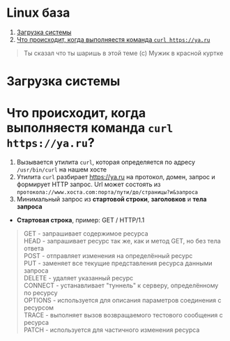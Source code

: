 # Linux база  
1. [Загрузка системы](#Загрузка-системы)  
2. [Что происходит, когда выполняестя команда `curl https://ya.ru`](#Что-происходит,-когда-выполняестя-команда-`curl-https://ya.ru`)  

> Ты сказал что ты шаришь в этой теме (с) Мужик в красной куртке  
# Загрузка системы

# Что происходит, когда выполняестя команда `curl https://ya.ru`?  

1. Вызывается утилита `curl`, которая определяется по адресу `/usr/bin/curl` на нашем хосте  
2. Утилита `curl` разбирает https://ya.ru на протокол, домен, запрос и формирует HTTP запрос. Url может состоять из `протокола://www.хоста.com:порта/пути/до/страницы?и&запроса`   
3. Минимальный запрос из **стартовой строки**, **заголовков** и **тела запроса**  
  - **Стартовая строка**, пример: GET / HTTP/1.1  
  > GET  - запрашивает содержимое ресурса  
    HEAD - запрашивает ресурс так же, как и метод GET, но без тела ответа  
    POST - отправляет изменения на определённый ресурс  
    PUT  - заменяет все текущие представления ресурса данными запроса  
    DELETE  - удаляет указанный ресурс  
    CONNECT - устанавливает "туннель" к серверу, определённому по ресурсу  
    OPTIONS - используется для описания параметров соединения с ресурсом  
    TRACE   - выполняет вызов возвращаемого тестового сообщения с ресурса  
    PATCH   - используется для частичного изменения ресурса  
